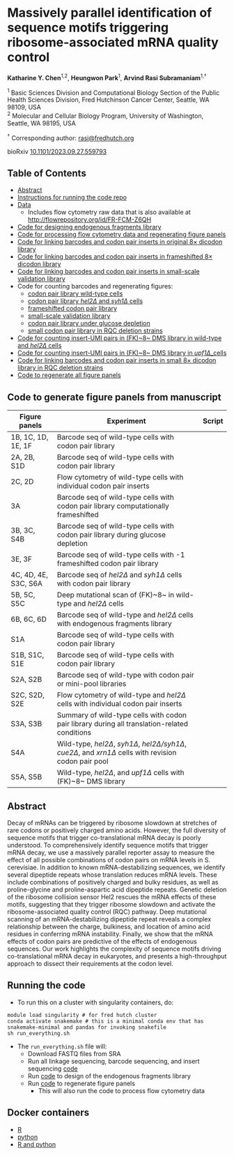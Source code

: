 
# Massively parallel identification of sequence motifs triggering ribosome-associated mRNA quality control

**Katharine Y. Chen**<sup>1,2</sup>, **Heungwon Park**<sup>1</sup>, **Arvind Rasi Subramaniam**<sup>1,†</sup>

<sup>1</sup> Basic Sciences Division and Computational Biology Section of the Public
Health Sciences Division, Fred Hutchinson Cancer Center, Seattle, WA
98109, USA <br/>
<sup>2</sup> Molecular and Cellular Biology Program, University of Washington,
Seattle, WA 98195, USA <br/>

<sup>†</sup> Corresponding author: <rasi@fredhutch.org>

bioRxiv [10.1101/2023.09.27.559793](https://www.biorxiv.org/content/10.1101/2023.09.27.559793v1)

## Table of Contents
- [Abstract](#abstract)
- [Instructions for running the code repo](#running-the-code)
- [Data](data/)
  - Includes flow cytometry raw data that is also available at http://flowrepository.org/id/FR-FCM-Z6QH
- [Code for designing endogenous fragments library](analysis/library_design/endogenous_fragments/)
- [Code for processing flow cytometry data and regenerating figure panels](analysis/flow_cytometry/wt_hel2_8xdicodon/scripts)
- [Code for linking barcodes and codon pair inserts in original 8× dicodon library](analysis/barcodeseq/8xdicodon_linkage/scripts/)
- [Code for linking barcodes and codon pair inserts in frameshifted 8× dicodon library](analysis/barcodeseq/frameshifted_8xdicodon_linkage/)
- [Code for linking barcodes and codon pair inserts in small-scale validation library](analysis/barcodeseq/mini_8xdicodon_linkage/scripts/)
- Code for counting barcodes and regenerating figures:
  - [codon pair library wild-type cells](analysis/barcodeseq/wt_mrna_grna/scripts/)
  - [codon pair library *hel2Δ* and *syh1Δ* cells](analysis/barcodeseq/hel2_syh1_mrna_grna/scripts/)
  - [frameshifted codon pair library](analysis/barcodeseq/wt_frameshifted_mrna_grna/scripts/)
  - [small-scale validation library](analysis/barcodeseq/wt_hel2_mini_pool/scripts/)
  - [codon pair library under glucose depletion](analysis/barcodeseq/wt_hel2_no_glucose_mrna_grna/scripts/)
  - [small codon pair library in RQC deletion strains](analysis/barcodeseq/small_8xdicodon_rqcdel_mrna_grna/scripts)
- [Code for counting insert-UMI pairs in (FK)~8~ DMS library in wild-type and *hel2∆* cells](analysis/barcodeseq/wt_hel2_fk8_dms/scripts/)
- [Code for counting insert-UMI pairs in (FK)~8~ DMS library in *upf1∆*_cells](analysis/barcodeseq/upf1_fk8_dms/scripts/)
- [Code for linking barcodes and codon pair inserts in small 8× dicodon library in RQC deletion strains](analysis/barcodeseq/small_8xdicodon_rqcdel_linkage/scripts)
- [Code to regenerate all figure panels](analysis/run_all_ipynb_scripts.smk)

## Code to generate figure panels from manuscript

| Figure panels        | Experiment                                                                                           | Script                                                                                    |
| -------------------- | ---------------------------------------------------------------------------------------------------- | ----------------------------------------------------------------------------------------- |
| 1B, 1C, 1D, 1E, 1F   | Barcode seq of wild-type cells with codon pair library                                               | [](analysis/barcodeseq/wt_mrna_grna/scripts/plot_aggregate_effects.ipynb)                  |
| 2A, 2B, S1D          | Barcode seq of wild-type cells with codon pair library                                               | [](analysis/barcodeseq/wt_mrna_grna/scripts/plot_dipeptide_effects.ipynb)                   |
| 2C, 2D               | Flow cytometry of wild-type cells with individual codon pair inserts                                 | [](analysis/flow_cytometry/scripts/plot_figure2_flow.ipynb)                                 |
| 3A                   | Barcode seq of wild-type cells with codon pair library computationally frameshifted                  | [](analysis/barcodeseq/wt_hel2_no_glucose_mrna_grna/scripts/plot_translation_effects.ipynb) |
| 3B, 3C, S4B          | Barcode seq of wild-type cells with codon pair library during glucose depletion                      | [](analysis/barcodeseq/wt_hel2_no_glucose_mrna_grna/scripts/plot_translation_effects.ipynb) |
| 3E, 3F               | Barcode seq of wild-type cells with -1 frameshifted codon pair library                               | [](analysis/barcodeseq/wt_hel2_no_glucose_mrna_grna/scripts/plot_translation_effects.ipynb) |
| 4C, 4D, 4E, S3C, S6A | Barcode seq of *hel2∆* and *syh1∆* cells with codon pair library                                     | [](analysis/barcodeseq/hel2_syh1_mrna_grna/scripts/plot_hel2_syh1_dipeptide_effects.ipynb)  |
| 5B, 5C, S5C          | Deep mutational scan of (FK)~8~ in wild-type and *hel2∆* cells                                       | [](analysis/barcodeseq/wt_hel2_fk8_dms/scripts/plot_variant_effects.ipynb)                  |
| 6B, 6C, 6D           | Barcode seq of wild-type and *hel2∆* cells with endogenous fragments library                         | [](analysis/barcodeseq/endo_frag_mrna_grna/scripts/plot_endogenous_frags.ipynb)             |
| S1A                  | Barcode seq of wild-type cells with codon pair library                                               | [](analysis/barcodeseq/wt_mrna_grna/scripts/plot_supp_alignment_stats.ipynb)                |
| S1B, S1C, S1E        | Barcode seq of wild-type cells with codon pair library                                               | [](analysis/barcodeseq/wt_mrna_grna/scripts/plot_supplemental_missing_data.ipynb)           |
| S2A, S2B             | Barcode seq of wild-type with codon pair or mini-pool libraries                                      | [](analysis/barcodeseq/wt_mrna_grna/scripts/plot_supp_alignment_stats.ipynb)                |
| S2C, S2D, S2E        | Flow cytometry of wild-type and *hel2∆* cells with individual codon pair inserts                     | [](analysis/barcodeseq/hel2_syh1_mrna_grna/scripts/plot_supp_aln_qc.ipynb)                  |
| S3A, S3B             | Summary of wild-type cells with codon pair library during all translation-related conditions         | [](analysis/barcodeseq/wt_hel2_no_glucose_mrna_grna/scripts/plot_translation_effects.ipynb) |
| S4A                  | Wild-type, *hel2∆*, *syh1∆*, *hel2∆/syh1∆*, *cue2∆*, and *xrn1∆* cells with revision codon pair pool | [](analysis/barcodeseq/small_8xdicodon_rqcdel_mrna_grna/scripts/plot_dicodon_effects.ipynb) |
| S5A, S5B             | Wild-type, *hel2∆*, and *upf1∆* cells with (FK)~8~ DMS library                                       | [](analysis/barcodeseq/upf1_fk8_dms/scripts/plot_variant_effects_wt_hel2_upf1_reps.ipynb)   |


## Abstract

Decay of mRNAs can be triggered by ribosome slowdown at stretches of rare codons or positively charged amino acids.
However, the full diversity of sequence motifs that trigger co-translational mRNA decay is poorly understood.
To comprehensively identify sequence motifs that trigger mRNA decay, we use a massively parallel reporter assay to measure the effect of all possible combinations of codon pairs on mRNA levels in S. cerevisiae.
In addition to known mRNA-destabilizing sequences, we identify several dipeptide repeats whose translation reduces mRNA levels. 
These include combinations of positively charged and bulky residues, as well as proline-glycine and proline-aspartic acid dipeptide repeats.
Genetic deletion of the ribosome collision sensor Hel2 rescues the mRNA effects of these motifs, suggesting that they trigger ribosome slowdown and activate the ribosome-associated quality control (RQC) pathway.
Deep mutational scanning of an mRNA-destabilizing dipeptide repeat reveals a complex relationship between the charge, bulkiness, and location of amino acid residues in conferring mRNA instability.
Finally, we show that the mRNA effects of codon pairs are predictive of the effects of endogenous sequences.
Our work highlights the complexity of sequence motifs driving co-translational mRNA decay in eukaryotes, and presents a high-throughput approach to dissect their requirements at the codon level.

## Running the code
- To run this on a cluster with singularity containers, do:
```
module load singularity # for fred hutch cluster
conda activate snakemake # this is a minimal conda env that has snakemake-minimal and pandas for invoking snakefile
sh run_everything.sh
```

- The ```run_everything.sh``` file will:
  - Download FASTQ files from SRA
  - Run all linkage sequencing, barcode sequencing, and insert sequencing [code](analysis/barcodeseq)
  - Run [code](analysis/library_design/endogenous_fragments/scripts/run_analysis.smk) to design of the endogenous fragments library
  - Run [code](analysis/run_all_ipynb_scripts.smk) to regenerate figure panels
    - This will also run the code to process flow cytometry data

## Docker containers
- [R](https://github.com/rasilab/r/pkgs/container/r)
- [python](https://github.com/rasilab/python/pkgs/container/python)
- [R and python](https://github.com/rasilab/r_python/pkgs/container/r_python)

